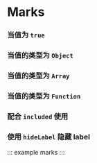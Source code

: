 # Marks

### 当值为 `true`

<example :value="example1"></example>

### 当值的类型为 `Object`

<example :value="example2"></example>

### 当值的类型为 `Array`

<example :value="example3"></example>

### 当值的类型为 `Function`

<example :value="example4"></example>

### 配合 `included` 使用

<example :value="example5"></example>

### 使用 `hideLabel` 隐藏 label

<example :value="example6"></example>

::: example marks :::